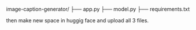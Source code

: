 image-caption-generator/
├── app.py
├── model.py
├── requirements.txt

then make new space in huggig face and upload all 3 files.

